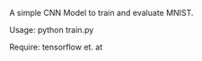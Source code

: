 A simple CNN Model to train and evaluate MNIST. 

Usage: python train.py

Require: tensorflow et. at